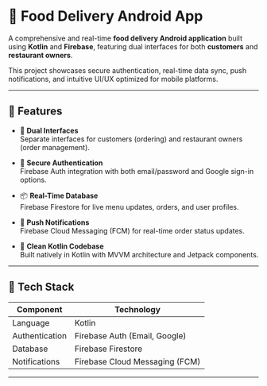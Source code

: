 # 🍔 Food Delivery Android App

A comprehensive and real-time **food delivery Android application** built using **Kotlin** and **Firebase**, featuring dual interfaces for both **customers** and **restaurant owners**.

This project showcases secure authentication, real-time data sync, push notifications, and intuitive UI/UX optimized for mobile platforms.

---

## 🚀 Features

- 👥 **Dual Interfaces**  
  Separate interfaces for customers (ordering) and restaurant owners (order management).

- 🔐 **Secure Authentication**  
  Firebase Auth integration with both email/password and Google sign-in options.

- 📦 **Real-Time Database**  
  Firebase Firestore for live menu updates, orders, and user profiles.

- 🔔 **Push Notifications**  
  Firebase Cloud Messaging (FCM) for real-time order status updates.

- 📱 **Clean Kotlin Codebase**  
  Built natively in Kotlin with MVVM architecture and Jetpack components.

---

## 🧰 Tech Stack

| Component       | Technology                     |
|-----------------|--------------------------------|
| Language        | Kotlin                         |
| Authentication  | Firebase Auth (Email, Google)  |
| Database        | Firebase Firestore             |
| Notifications   | Firebase Cloud Messaging (FCM) |

---



